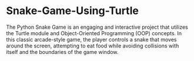 # Snake-Game-Using-Turtle
The Python Snake Game is an engaging and interactive project that utilizes the Turtle module and Object-Oriented Programming (OOP) concepts. In this classic arcade-style game, the player controls a snake that moves around the screen, attempting to eat food while avoiding collisions with itself and the boundaries of the game window. 
